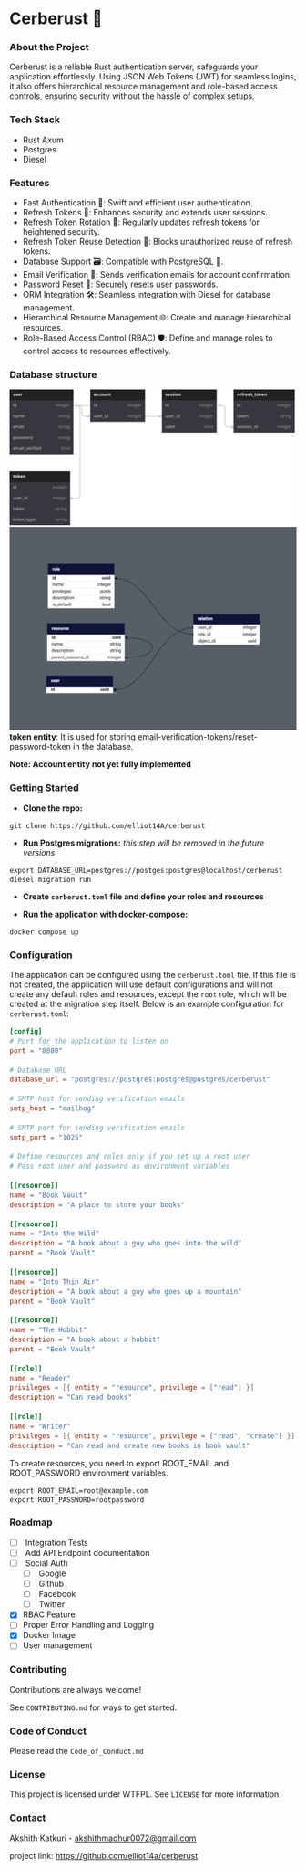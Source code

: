 # Cerberust 🦀

### About the Project

Cerberust is a reliable Rust authentication server, safeguards your application effortlessly. Using JSON Web Tokens (JWT) for seamless logins, it also offers hierarchical resource management and role-based access controls, ensuring security without the hassle of complex setups.

### Tech Stack
- Rust Axum
- Postgres
- Diesel

### Features
- Fast Authentication 🚀: Swift and efficient user authentication.
- Refresh Tokens 🔐: Enhances security and extends user sessions.
- Refresh Token Rotation 🔄: Regularly updates refresh tokens for heightened security.
- Refresh Token Reuse Detection 🚫: Blocks unauthorized reuse of refresh tokens.
- Database Support 🗃️: Compatible with PostgreSQL 🐘.
- Email Verification 📧: Sends verification emails for account confirmation.
- Password Reset 🔑: Securely resets user passwords.
- ORM Integration 🛠️: Seamless integration with Diesel for database management.
- Hierarchical Resource Management 🌐: Create and manage hierarchical resources.
- Role-Based Access Control (RBAC) 🛡️: Define and manage roles to control access to resources effectively.

### Database structure

![](https://github.com/elliot14A/cerberust/blob/main/assets/database.svg)
![](https://github.com/elliot14A/cerberust/blob/main/assets/cerberust.png)
__token entity__: It is used for storing email-verification-tokens/reset-password-token in the database.

__Note: Account entity not yet fully implemented__


### Getting Started

- __Clone the repo:__

```shell
git clone https://github.com/elliot14A/cerberust
```

- __Run Postgres migrations:__
	 *this step will be removed in the future versions*

```shell
export DATABASE_URL=postgres://postges:postgres@localhost/cerberust
diesel migration run
```

- __Create `cerberust.toml` file and define your roles and resources__

- __Run the application with docker-compose:__

```shell
docker compose up
```

### Configuration
The application can be configured using the `cerberust.toml` file. If this file is not created, the application will use default configurations and will not create any default roles and resources, except the `root` role, which will be created at the migration step itself. Below is an example configuration for `cerberust.toml`:

```toml
[config]
# Port for the application to listen on
port = "8080"

# Database URL
database_url = "postgres://postgres:postgres@postgres/cerberust"

# SMTP host for sending verification emails
smtp_host = "mailhog"

# SMTP port for sending verification emails
smtp_port = "1025"

# Define resources and roles only if you set up a root user
# Pass root user and password as environment variables

[[resource]]
name = "Book Vault"
description = "A place to store your books"

[[resource]]
name = "Into the Wild"
description = "A book about a guy who goes into the wild"
parent = "Book Vault"

[[resource]]
name = "Into Thin Air"
description = "A book about a guy who goes up a mountain"
parent = "Book Vault"

[[resource]]
name = "The Hobbit"
description = "A book about a hobbit"
parent = "Book Vault"

[[role]]
name = "Reader"
privileges = [{ entity = "resource", privilege = ["read"] }]
description = "Can read books"

[[role]]
name = "Writer"
privileges = [{ entity = "resource", privilege = ["read", "create"] }]
description = "Can read and create new books in book vault"
```

To create resources, you need to export ROOT_EMAIL and ROOT_PASSWORD environment variables.

```shell
export ROOT_EMAIL=root@example.com
export ROOT_PASSWORD=rootpassword
```


### Roadmap

- [ ]  Integration Tests  
- [ ]  Add API Endpoint documentation
- [ ]  Social Auth
    - [ ]  Google
    - [ ]  Github
    - [ ]  Facebook
    - [ ]  Twitter
- [x] RBAC Feature
- [ ] Proper Error Handling and Logging
- [x] Docker Image
- [ ] User management

### Contributing

Contributions are always welcome!

See `CONTRIBUTING.md` for ways to get started.

### Code of Conduct

Please read the `Code_of_Conduct.md`

### License

This project is licensed under WTFPL. See `LICENSE` for more information.

### Contact
Akshith Katkuri - akshithmadhur0072@gmail.com

project link: https://github.com/elliot14a/cerberust

